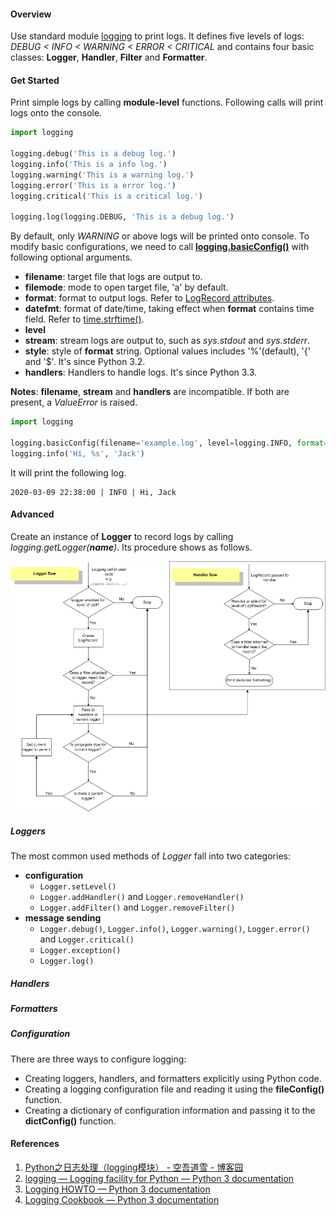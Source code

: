 #### Overview

Use standard module [logging](https://docs.python.org/zh-cn/3.7/library/logging.html) to print logs. It defines five levels of logs: *DEBUG < INFO < WARNING < ERROR < CRITICAL* and contains four basic classes: **Logger**, **Handler**, **Filter** and **Formatter**.

#### Get Started

Print simple logs by calling **module-level** functions. Following calls will print logs onto the console.

```python
import logging

logging.debug('This is a debug log.')
logging.info('This is a info log.')
logging.warning('This is a warning log.')
logging.error('This is a error log.')
logging.critical('This is a critical log.')

logging.log(logging.DEBUG, 'This is a debug log.')
```

By default, only *WARNING* or above logs will be printed onto console. To modify basic configurations, we need to call [**logging.basicConfig()**](https://docs.python.org/3/library/logging.html#logging.basicConfig) with following optional arguments.

- **filename**: target file that logs are output to.
- **filemode**: mode to open target file, 'a' by default.
- **format**: format to output logs. Refer to [LogRecord attributes](https://docs.python.org/3/library/logging.html#logrecord-attributes).
- **datefmt**: format of date/time, taking effect when **format** contains time field. Refer to [time.strftime()](https://docs.python.org/3/library/time.html#time.strftime).
- **level**
- **stream**: stream logs are output to, such as *sys.stdout* and *sys.stderr*.
- **style**: style of **format** string. Optional values includes '%'(default), '{' and '$'. It's since Python 3.2.
- **handlers**: Handlers to handle logs. It's since Python 3.3.

**Notes**: **filename**, **stream** and **handlers** are incompatible. If both are present, a *ValueError* is raised.

```python
import logging

logging.basicConfig(filename='example.log', level=logging.INFO, format='%(asctime)s | %(levelname)s | %		(message)s', datefmt='%Y-%m-%d %I:%M:%S')
logging.info('Hi, %s', 'Jack')
```

It will print the following log.

```log
2020-03-09 22:38:00 | INFO | Hi, Jack
```

#### Advanced

Create an instance of **Logger** to record logs by calling *logging.getLogger(__name__)*. Its procedure shows as follows.

![Logging Flow](\img\logging_flow.png)

##### Loggers

The most common used methods of *Logger* fall into two categories:
- **configuration**
	- `Logger.setLevel()`
	- `Logger.addHandler()` and `Logger.removeHandler()`
	- `Logger.addFilter()` and `Logger.removeFilter()`
- **message sending**
	- `Logger.debug()`, `Logger.info()`, `Logger.warning()`, `Logger.error()` and `Logger.critical()`
	- `Logger.exception()`
	- `Logger.log()`

##### Handlers

##### Formatters

##### Configuration

There are three ways to configure logging:

- Creating loggers, handlers, and formatters explicitly using Python code.
- Creating a logging configuration file and reading it using the **fileConfig()** function.
- Creating a dictionary of configuration information and passing it to the **dictConfig()** function. 

#### References

1. [Python之日志处理（logging模块） - 空吾道雪 - 博客园](https://www.cnblogs.com/xuzijie/p/9679707.html)
2. [logging — Logging facility for Python — Python 3 documentation](https://docs.python.org/3/library/logging.html)
3. [Logging HOWTO — Python 3 documentation](https://docs.python.org/3/howto/logging.html)
4. [Logging Cookbook — Python 3 documentation](https://docs.python.org/3/howto/logging-cookbook.html)